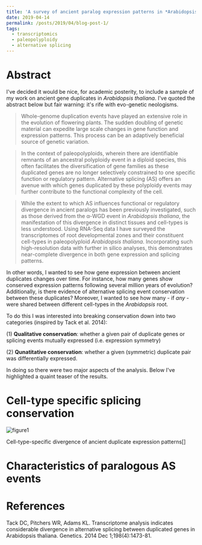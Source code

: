 ```yaml
---
title: 'A survey of ancient paralog expression patterns in *Arabidopsis thaliana* root cell-types'
date: 2019-04-14
permalink: /posts/2019/04/blog-post-1/
tags:
  - transcriptomics
  - paleopolyploidy
  - alternative splicing
---
```


Abstract
======

I've decided it would be nice, for academic posterity, to include a sample of my work on ancient gene duplicates in *Arabidopsis thaliana*. I've quoted the abstract below but fair warning: it's rife with evo-genetic neologisms.

>Whole-genome duplication events have played an extensive role in the evolution of flowering plants. The sudden doubling of genetic material can expedite large scale changes in gene function and expression patterns. This process can be an adaptively beneficial source of genetic variation. 

>In the context of paleopolyploids, wherein there are identifiable remnants of an ancestral polyploidy event in a diploid species, this often facilitates the diversification of gene families as these duplicated genes are no longer selectively constrained to one specific function or regulatory pattern. Alternative splicing (AS) offers an avenue with which genes duplicated by these polyploidy events may further contribute to the functional complexity of the cell. 
	
>While the extent to which AS influences functional or regulatory divergence in ancient paralogs has been previously investigated, such as those derived from the α-WGD event in *Arabidopsis thaliana*, the manifestation of this divergence in distinct tissues and cell-types is less understood. Using RNA-Seq data I have surveyed the transcriptomes of root developmental zones and their constituent cell-types in paleopolyploid *Arabidopsis thaliana*. Incorporating such high-resolution data with further in silico analyses, this demonstrates near-complete divergence in both gene expression and splicing patterns.

In other words, I wanted to see how gene expression between ancient duplicates changes over time. For instance, how many genes show conserved expression patterns following several million years of evolution? Additionally, is there evidence of alternative splicing event conservation between these duplicates? Moreover, I wanted to see how many - if *any* - were shared between different cell-types in the *Arabidopsis* root.

To do this I was interested into breaking conservation down into two categories (inspired by Tack et al. 2014): 

(1) **Qualitative conservation**: whether a given pair of duplicate genes or splicing events mutually expressed (i.e. expression symmetry)

(2) **Qunatitative conservation**: whether a given (symmetric) duplicate pair was differentially expressed.

In doing so there were two major aspects of the analysis. Below I've highlighted a quaint teaser of the results.

Cell-type specific splicing conservation
======

![figure1](https://github.com/dejonggr/dejonggr.github.io/tree/master/_posts/figures/duplicate_conversation_per_cell_type.png "Cell-type-specific divergence of ancient duplicate expression patterns")

Cell-type-specific divergence of ancient duplicate expression patterns[]

Characteristics of paralogous AS events 
======


References
======
Tack DC, Pitchers WR, Adams KL. Transcriptome analysis indicates considerable divergence in alternative splicing between duplicated genes in Arabidopsis thaliana. Genetics. 2014 Dec 1;198(4):1473-81.
